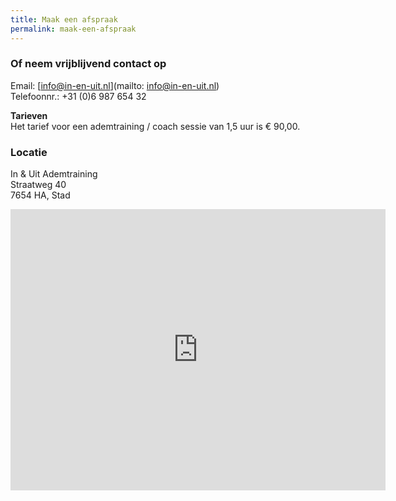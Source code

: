 ```yaml
---
title: Maak een afspraak
permalink: maak-een-afspraak
---
```


### Of neem vrijblijvend contact op

Email: [info@in-en-uit.nl](mailto: info@in-en-uit.nl)<br>Telefoonnr.: +31 (0)6 987 654 32

<p class="smallprint">
<b>Tarieven</b><br>
Het tarief voor een ademtraining / coach sessie van 1,5 uur is € 90,00.
</p>

### Locatie

In & Uit Ademtraining<br>Straatweg 40<br>7654 HA, Stad

<iframe width="600" height="450" frameborder="0" style="border:0"
src="https://www.google.com/maps/embed/v1/place?q=place_id:ChIJ83BoEh2-xkcRJ5ew84IhLao&key=AIzaSyAAyd4t0TBr2hsh0nkcX2G_aLLyOBUxCuE" allowfullscreen></iframe>
